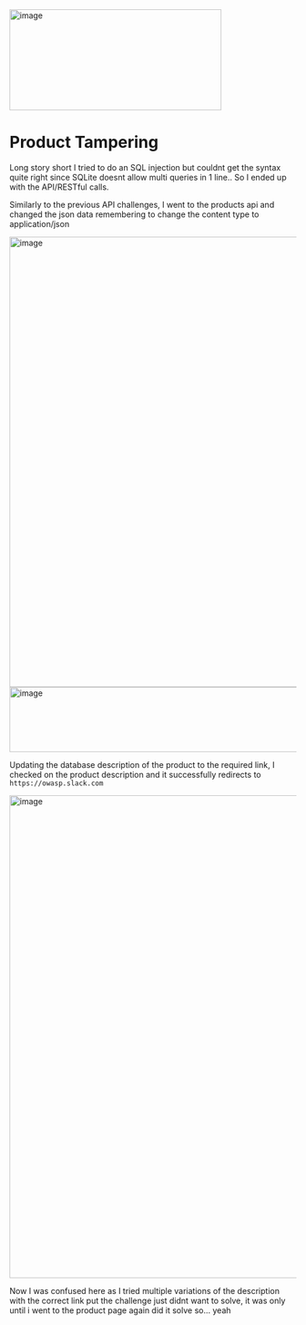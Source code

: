 <img width="372" height="177" alt="image" src="https://github.com/user-attachments/assets/d5d12c00-4bbb-4a45-ba83-021a21108973" />

# Product Tampering
Long story short I tried to do an SQL injection but couldnt get the syntax quite right since SQLite doesnt allow multi queries in 1 line..
So I ended up with the API/RESTful calls.

Similarly to the previous API challenges, I went to the products api and changed the json data remembering to change the content type to application/json

<img width="1217" height="790" alt="image" src="https://github.com/user-attachments/assets/4cef041b-93cc-4a22-8aca-5a8c925bef0f" />
<img width="586" height="114" alt="image" src="https://github.com/user-attachments/assets/5b93fc2e-9db3-44ad-9ead-a60520a34fa6" />


Updating the database description of the product to the required link, I checked on the product description and it successfully redirects to `https://owasp.slack.com`

<img width="1601" height="847" alt="image" src="https://github.com/user-attachments/assets/4f1827b0-48c3-4317-8580-43add64ea51a" />

Now I was confused here as I tried multiple variations of the description with the correct link put the challenge just didnt want to solve, 
it was only until i went to the product page again did it solve so... yeah
